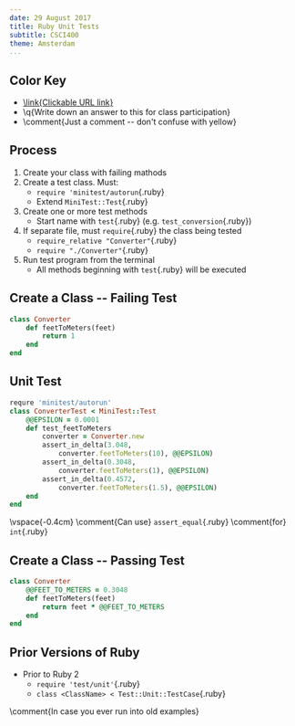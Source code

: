 ```yaml
---
date: 29 August 2017
title: Ruby Unit Tests
subtitle: CSCI400
theme: Amsterdam
...
```


Color Key
---------

-   [\link{Clickable URL link}](https://www.youtube.com/watch?v=htIahUnu2PY)
-   \q{Write down an answer to this for class participation}
-   \comment{Just a comment -- don't confuse with yellow}

Process
-------

1.  Create your class with failing mathods
2.  Create a test class. Must:
    -   `require 'minitest/autorun`{.ruby}
    -   Extend `MiniTest::Test`{.ruby}
3.  Create one or more test methods
    -   Start name with `test`{.ruby} (e.g. `test_conversion`{.ruby})
4.  If separate file, must `require`{.ruby} the class being tested
    -   `require_relative "Converter"`{.ruby}
    -   `require "./Converter"`{.ruby}
5.  Run test program from the terminal
    -   All methods beginning with `test`{.ruby} will be executed

Create a Class -- Failing Test
------------------------------

```ruby
class Converter
    def feetToMeters(feet)
        return 1
    end
end
```

Unit Test
---------

```ruby
requre 'minitest/autorun'
class ConverterTest < MiniTest::Test
    @@EPSILON = 0.0001
    def test_feetToMeters
        converter = Converter.new
        assert_in_delta(3.048,
            converter.feetToMeters(10), @@EPSILON)
        assert_in_delta(0.3048,
            converter.feetToMeters(1), @@EPSILON)
        assert_in_delta(0.4572,
            converter.feetToMeters(1.5), @@EPSILON)
    end
end
```
\vspace{-0.4cm}
\comment{Can use} `assert_equal`{.ruby} \comment{for} `int`{.ruby}

Create a Class -- Passing Test
------------------------------

```ruby
class Converter
    @@FEET_TO_METERS = 0.3048
    def feetToMeters(feet)
        return feet * @@FEET_TO_METERS
    end
end
```

Prior Versions of Ruby
----------------------

-   Prior to Ruby 2
    -   `require 'test/unit'`{.ruby}
    -   `class <ClassName> < Test::Unit::TestCase`{.ruby}

\comment{In case you ever run into old examples}
